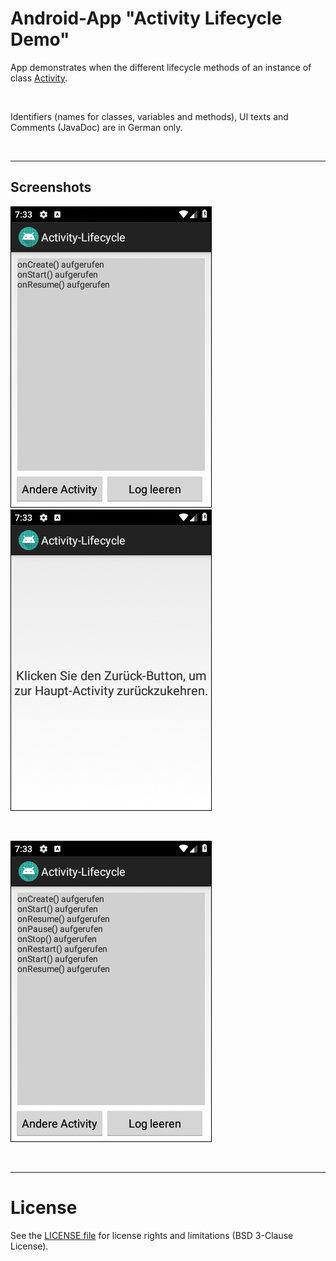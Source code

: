 # Android-App "Activity Lifecycle Demo"

App demonstrates when the different lifecycle methods of an instance of class 
[Activity](https://developer.android.com/reference/android/app/Activity).

<br>

Identifiers (names for classes, variables and methods), UI texts and Comments (JavaDoc) are in German only.

<br>

----
## Screenshots

![Screenshot 1](screenshot_1.png)  ![Screenshot 2](screenshot_2.png)

<br>

![Screenshot 3](screenshot_3.png)

<br>

----
# License

See the [LICENSE file](LICENSE.md) for license rights and limitations (BSD 3-Clause License).
